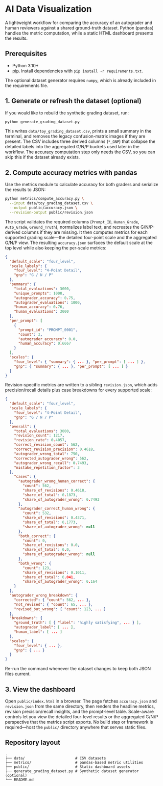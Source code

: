 # AI Data Visualization

A lightweight workflow for comparing the accuracy of an autograder and human
reviewers against a shared ground-truth dataset. Python (pandas) handles the
metric computation, while a static HTML dashboard presents the results.

## Prerequisites

- Python 3.10+
- [pip](https://pip.pypa.io/en/stable/). Install dependencies with `pip install -r requirements.txt`.

The optional dataset generator requires `numpy`, which is already included in the
requirements file.

## 1. Generate or refresh the dataset (optional)

If you would like to rebuild the synthetic grading dataset, run:

```bash
python generate_grading_dataset.py
```

This writes `data/toy_grading_dataset.csv`, prints a small summary in the
terminal, and removes the legacy confusion-matrix images if they are present.
The CSV includes three derived columns (`*_GNP`) that collapse the detailed
labels into the aggregated G/N/P buckets used later in the workflow. The
accuracy computation step only needs the CSV, so you can skip this if the
dataset already exists.

## 2. Compute accuracy metrics with pandas

Use the metrics module to calculate accuracy for both graders and serialize the
results to JSON:

```bash
python metrics/compute_accuracy.py \
  --input data/toy_grading_dataset.csv \
  --output public/accuracy.json \
  --revision-output public/revision.json
```

The script validates the required columns (`Prompt_ID`, `Human_Grade`,
`Auto_Grade`, `Ground_Truth`), normalizes label text, and recreates the
G/N/P-derived columns if they are missing. It then computes metrics for each
supported grading scale—the detailed four-point scale and the aggregated
G/N/P view. The resulting `accuracy.json` surfaces the default scale at the top
level while also keeping the per-scale metrics:

```json
{
  "default_scale": "four_level",
  "scale_labels": {
    "four_level": "4-Point Detail",
    "gnp": "G / N / P"
  },
  "summary": {
    "total_evaluations": 3000,
    "unique_prompts": 1000,
    "autograder_accuracy": 0.75,
    "autograder_evaluations": 1000,
    "human_accuracy": 0.76,
    "human_evaluations": 3000
  },
  "per_prompt": [
    {
      "prompt_id": "PROMPT_0001",
      "count": 3,
      "autograder_accuracy": 0.0,
      "human_accuracy": 0.6667
    }
  ],
  "scales": {
    "four_level": { "summary": { ... }, "per_prompt": [ ... ] },
    "gnp": { "summary": { ... }, "per_prompt": [ ... ] }
  }
}
```

Revision-specific metrics are written to a sibling `revision.json`, which adds
precision/recall details plus case breakdowns for every supported scale:

```json
{
  "default_scale": "four_level",
  "scale_labels": {
    "four_level": "4-Point Detail",
    "gnp": "G / N / P"
  },
  "overall": {
    "total_evaluations": 3000,
    "revision_count": 1217,
    "revision_rate": 0.4057,
    "correct_revision_count": 562,
    "correct_revision_precision": 0.4618,
    "autograder_wrong_total": 750,
    "corrected_autograder_wrong": 562,
    "autograder_wrong_recall": 0.7493,
    "mistake_repetition_factor": 3
  },
    "cases": {
      "autograder_wrong_human_correct": {
        "count": 562,
        "share_of_revisions": 0.4618,
        "share_of_total": 0.1873,
        "share_of_autograder_wrong": 0.7493
      },
      "autograder_correct_human_wrong": {
        "count": 532,
        "share_of_revisions": 0.4371,
        "share_of_total": 0.1773,
        "share_of_autograder_wrong": null
      },
      "both_correct": {
        "count": 0,
        "share_of_revisions": 0.0,
        "share_of_total": 0.0,
        "share_of_autograder_wrong": null
      },
      "both_wrong": {
        "count": 123,
        "share_of_revisions": 0.1011,
        "share_of_total": 0.041,
        "share_of_autograder_wrong": 0.164
    }
  },
  "autograder_wrong_breakdown": {
    "corrected": { "count": 562, ... },
    "not_revised": { "count": 65, ... },
    "revised_but_wrong": { "count": 123, ... }
  },
  "breakdowns": {
    "ground_truth": [ { "label": "highly satisfying", ... } ],
    "autograder_label": [ ... ],
    "human_label": [ ... ]
  },
  "scales": {
    "four_level": { ... },
    "gnp": { ... }
  }
}
```

Re-run the command whenever the dataset changes to keep both JSON files current.

## 3. View the dashboard

Open `public/index.html` in a browser. The page fetches `accuracy.json` and
`revision.json` from the same directory, then renders the headline metrics,
revision precision/recall insights, and the prompt-level table. Scale-aware
controls let you view the detailed four-level results or the aggregated G/N/P
perspective that the metrics script exports. No build step or framework is
required—host the `public/` directory anywhere that serves static files.

## Repository layout

```
.
├── data/                       # CSV datasets
├── metrics/                    # pandas-based metric utilities
├── public/                     # Static dashboard assets
├── generate_grading_dataset.py # Synthetic dataset generator (optional)
└── README.md
```
